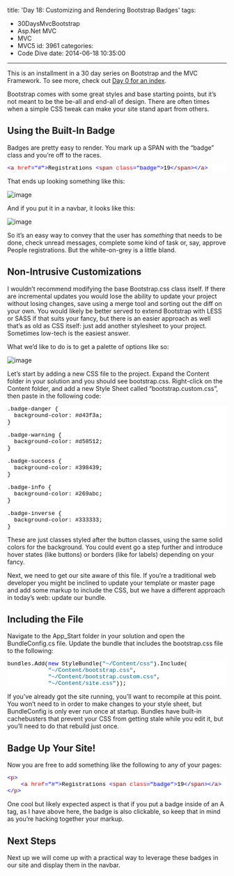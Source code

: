 title: 'Day 18: Customizing and Rendering Bootstrap Badges'
tags:
  - 30DaysMvcBootstrap
  - Asp.Net MVC
  - MVC
  - MVC5
id: 3961
categories:
  - Code Dive
date: 2014-06-18 10:35:00
---

This is an installment in a 30 day series on Bootstrap and the MVC Framework. To see more, check out [Day 0 for an index](http://jameschambers.com/2014/06/day-0-boothstrapping-mvc-for-the-next-30-days/).

Bootstrap comes with some great styles and base starting points, but it’s not meant to be the be-all and end-all of design. There are often times when a simple CSS tweak can make your site stand apart from others.

## Using the Built-In Badge

Badges are pretty easy to render. You mark up a SPAN with the “badge” class and you’re off to the races.
<pre class="csharpcode"><span class="kwrd">&lt;</span><span class="html">a</span> <span class="attr">href</span><span class="kwrd">="#"</span><span class="kwrd">&gt;</span>Registrations <span class="kwrd">&lt;</span><span class="html">span</span> <span class="attr">class</span><span class="kwrd">="badge"</span><span class="kwrd">&gt;</span>19<span class="kwrd">&lt;/</span><span class="html">span</span><span class="kwrd">&gt;&lt;/</span><span class="html">a</span><span class="kwrd">&gt;</span></pre>
<style type="text/css">.csharpcode, .csharpcode pre
{
	font-size: small;
	color: black;
	font-family: consolas, "Courier New", courier, monospace;
	background-color: #ffffff;
	/*white-space: pre;*/
}
.csharpcode pre { margin: 0em; }
.csharpcode .rem { color: #008000; }
.csharpcode .kwrd { color: #0000ff; }
.csharpcode .str { color: #006080; }
.csharpcode .op { color: #0000c0; }
.csharpcode .preproc { color: #cc6633; }
.csharpcode .asp { background-color: #ffff00; }
.csharpcode .html { color: #800000; }
.csharpcode .attr { color: #ff0000; }
.csharpcode .alt 
{
	background-color: #f4f4f4;
	width: 100%;
	margin: 0em;
}
.csharpcode .lnum { color: #606060; }
</style>

That ends up looking something like this:

![image](http://jameschambers.com/wp-content/uploads/2014/06/image34.png "image")

And if you put it in a navbar, it looks like this:

![image](http://jameschambers.com/wp-content/uploads/2014/06/image35.png "image")

So it’s an easy way to convey that the user has _something_ that needs to be done, check unread messages, complete some kind of task or, say, approve People registrations. But the white-on-grey is a little bland.

## Non-Intrusive Customizations

I wouldn’t recommend modifying the base Bootstrap.css class itself. If there are incremental updates you would lose the ability to update your project without losing changes, save using a merge tool and sorting out the diff on your own. You would likely be better served to extend Bootstrap with LESS or SASS if that suits your fancy, but there is an easier approach as well that’s as old as CSS itself: just add another stylesheet to your project. Sometimes low-tech is the easiest answer.

What we’d like to do is to get a palette of options like so:

![image](http://jameschambers.com/wp-content/uploads/2014/06/image36.png "image")

Let’s start by adding a new CSS file to the project. Expand the Content folder in your solution and you should see bootstrap.css. Right-click on the Content folder, and add a new Style Sheet called “bootstrap.custom.css”, then paste in the following code:
<pre class="csharpcode">.badge-danger {
  background-color: #d43f3a;
}

.badge-warning {
  background-color: #d58512;
}

.badge-success {
  background-color: #398439;
}

.badge-info {
  background-color: #269abc;
}

.badge-inverse {
  background-color: #333333;
}</pre>
<style type="text/css">.csharpcode, .csharpcode pre
{
	font-size: small;
	color: black;
	font-family: consolas, "Courier New", courier, monospace;
	background-color: #ffffff;
	/*white-space: pre;*/
}
.csharpcode pre { margin: 0em; }
.csharpcode .rem { color: #008000; }
.csharpcode .kwrd { color: #0000ff; }
.csharpcode .str { color: #006080; }
.csharpcode .op { color: #0000c0; }
.csharpcode .preproc { color: #cc6633; }
.csharpcode .asp { background-color: #ffff00; }
.csharpcode .html { color: #800000; }
.csharpcode .attr { color: #ff0000; }
.csharpcode .alt 
{
	background-color: #f4f4f4;
	width: 100%;
	margin: 0em;
}
.csharpcode .lnum { color: #606060; }
</style>

These are just classes styled after the button classes, using the same solid colors for the background. You could event go a step further and introduce hover states (like buttons) or borders (like for labels) depending on your fancy.

Next, we need to get our site aware of this file. If you’re a traditional web developer you might be inclined to update your template or master page and add some markup to include the CSS, but we have a different approach in today’s web: update our bundle.

## Including the File

Navigate to the App_Start folder in your solution and open the BundleConfig.cs file. Update the bundle that includes the bootstrap.css file to the following:
<pre class="csharpcode">bundles.Add(<span class="kwrd">new</span> StyleBundle(<span class="str">"~/Content/css"</span>).Include(
            <span class="str">"~/Content/bootstrap.css"</span>,
            <span class="str">"~/Content/bootstrap.custom.css"</span>,
            <span class="str">"~/Content/site.css"</span>));</pre>
<style type="text/css">.csharpcode, .csharpcode pre
{
	font-size: small;
	color: black;
	font-family: consolas, "Courier New", courier, monospace;
	background-color: #ffffff;
	/*white-space: pre;*/
}
.csharpcode pre { margin: 0em; }
.csharpcode .rem { color: #008000; }
.csharpcode .kwrd { color: #0000ff; }
.csharpcode .str { color: #006080; }
.csharpcode .op { color: #0000c0; }
.csharpcode .preproc { color: #cc6633; }
.csharpcode .asp { background-color: #ffff00; }
.csharpcode .html { color: #800000; }
.csharpcode .attr { color: #ff0000; }
.csharpcode .alt 
{
	background-color: #f4f4f4;
	width: 100%;
	margin: 0em;
}
.csharpcode .lnum { color: #606060; }
</style>

If you’ve already got the site running, you’ll want to recompile at this point. You won’t need to in order to make changes to your style sheet, but BundleConfig is only ever run once at startup. Bundles have built-in cachebusters that prevent your CSS from getting stale while you edit it, but you’ll need to do that rebuild just once.

## Badge Up Your Site!

Now you are free to add something like the following to any of your pages:
<pre class="csharpcode"><span class="kwrd">&lt;</span><span class="html">p</span><span class="kwrd">&gt;</span>
    <span class="kwrd">&lt;</span><span class="html">a</span> <span class="attr">href</span><span class="kwrd">="#"</span><span class="kwrd">&gt;</span>Registrations <span class="kwrd">&lt;</span><span class="html">span</span> <span class="attr">class</span><span class="kwrd">="badge"</span><span class="kwrd">&gt;</span>19<span class="kwrd">&lt;/</span><span class="html">span</span><span class="kwrd">&gt;&lt;/</span><span class="html">a</span><span class="kwrd">&gt;</span> 
<span class="kwrd">&lt;/</span><span class="html">p</span><span class="kwrd">&gt;</span></pre>
<style type="text/css">.csharpcode, .csharpcode pre
{
	font-size: small;
	color: black;
	font-family: consolas, "Courier New", courier, monospace;
	background-color: #ffffff;
	/*white-space: pre;*/
}
.csharpcode pre { margin: 0em; }
.csharpcode .rem { color: #008000; }
.csharpcode .kwrd { color: #0000ff; }
.csharpcode .str { color: #006080; }
.csharpcode .op { color: #0000c0; }
.csharpcode .preproc { color: #cc6633; }
.csharpcode .asp { background-color: #ffff00; }
.csharpcode .html { color: #800000; }
.csharpcode .attr { color: #ff0000; }
.csharpcode .alt 
{
	background-color: #f4f4f4;
	width: 100%;
	margin: 0em;
}
.csharpcode .lnum { color: #606060; }
</style>

One cool but likely expected aspect is that if you put a badge inside of an A tag, as I have above here, the badge is also clickable, so keep that in mind as you’re hacking together your markup.

## Next Steps

Next up we will come up with a practical way to leverage these badges in our site and display them in the navbar.